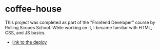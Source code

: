 # coffee-house

This project was completed as part of the "Frontend Developer" course by Rolling Scopes School. While working on it, I became familiar with HTML, CSS, and JS basics.

- [link to the deploy](https://patciahevich.github.io/coffee-house/home/)
